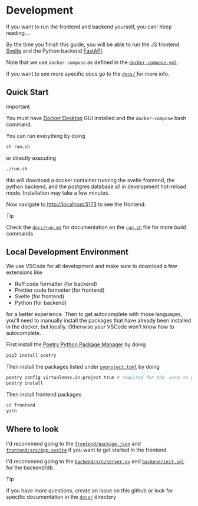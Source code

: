 # Development

If you want to run the frontend and backend yourself, you can! Keep reading...

By the time you finish this guide, you will be able to run the JS frontend [Svelte](https://kit.svelte.dev/) and the Python backend [FastAPI](https://fastapi.tiangolo.com/). 

Note that we use `docker-compose` as defined in the [`docker-compose.yml`](./docker-compose.yml).

If you want to see more specific docs go to the [ `docs/` ](./docs/README.md) for more info.

## Quick Start

> [!IMPORTANT]
> You must have [Docker Desktop](https://www.docker.com/products/docker-desktop/) GUI installed and the `docker-compose` bash command.

You can run everything by doing

```bash
sh run.sh
```

or directly executing 

```bash
./run.sh
```

this will download a docker container running the svelte frontend, the python backend, and the postgres database all in development hot-reload mode. Installation may take a few minutes. 

Now navigate to [http://localhost:5173](http://localhost:5173) to see the frontend. 

> [!TIP]
> Check the [`docs/run.md`](./docs/run.md) for documentation on the [`run.sh`](./run.sh) file for more build commands

## Local Development Environment

We use VSCode for all development and make sure to download a few extensions like

- Ruff code formatter (for backend)
- Prettier code formatter (for frontend)
- Svelte (for frontend)
- Python (for backend)

for a better experience. Then to get autocomplete with those languages, you'll need to manually install the packages that have already been installed in the docker, but locally. Otherwise your VSCode won't know how to autocomplete. 

First install the [Poetry Python Package Manager](https://python-poetry.org/) by doing 

```bash
pip3 install poetry
```

Then install the packages listed under [`pyproject.toml`](./backend/pyproject.toml) by doing 

```bash
poetry config virtualenvs.in-project true # required for the .venv to get created
poetry install
```

Then install frontend packages

```bash
cd frontend
yarn
```

## Where to look

I'd recommend going to the [`frontend/package.json`](./frontend/package.json) and [`frontend/src/App.svelte`](./frontend/src/App.svelte) if you want to get started in the frontend.

I'd recommend going to the [`backend/src/server.py`](./backend/src/server.py) and [`backend/init.sql`](./backend/init.sql) for the backend/db.



> [!TIP]
> If you have more questions, create an issue on this github or look for specific documentation in the [`docs/`](./docs/) directory
